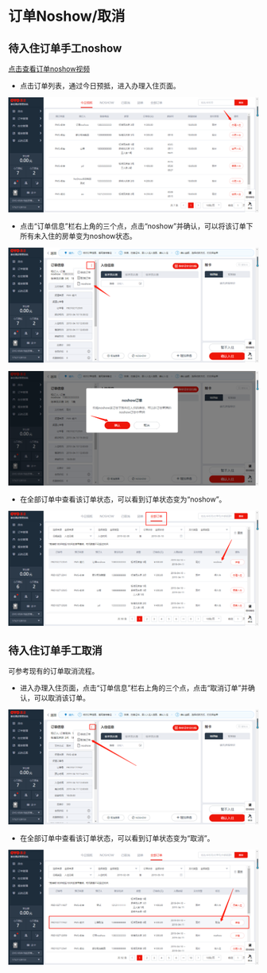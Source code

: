 # 订单Noshow/取消

## 待入住订单手工noshow

[点击查看订单noshow视频](http://crs-pms-vidio.oss-cn-beijing.aliyuncs.com/%E5%A4%9C%E5%AE%A1-%E6%95%B4%E5%8D%95noshow.mp4)

* 点击订单列表，通过今日预抵，进入办理入住页面。

![](../../.gitbook/assets/image%20%28340%29.png)

* 点击“订单信息”栏右上角的三个点，点击“noshow”并确认，可以将该订单下所有未入住的房单变为noshow状态。

![](../../.gitbook/assets/image%20%28424%29.png)

![](../../.gitbook/assets/image%20%28664%29.png)

* 在全部订单中查看该订单状态，可以看到订单状态变为“noshow”。

![](../../.gitbook/assets/image%20%28132%29.png)

## 待入住订单手工取消

可参考现有的订单取消流程。

* 进入办理入住页面，点击“订单信息”栏右上角的三个点，点击“取消订单”并确认，可以取消该订单。

![](../../.gitbook/assets/image%20%28357%29.png)

* 在全部订单中查看该订单状态，可以看到订单状态变为“取消”。

![](../../.gitbook/assets/image%20%28273%29.png)

### 

